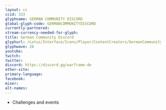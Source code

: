 ```yaml
---
layout: cc
ccid: 333
glyphname: GERMAN COMMUNITY DISCORD
global-glyph-code: GERMANCOMMUNITYDISCORD
currently-partnered:
stream-currency-needed-for-glyph:
title: German Community Discord
glyphurl: /Lotus/Interface/Icons/Player/ContentCreators/GermanCommunityDiscord.png
glyphwave: 26
youtube:
twitch:
twitter:
discord: https://discord.gg/warframe-de
other-site:
primary-language:
facebook:
mixer:
alt-names:
---
```

* Challenges and events
